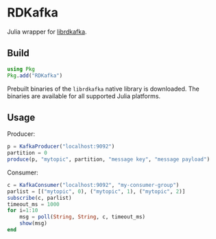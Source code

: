 # RDKafka

Julia wrapper for [librdkafka](https://github.com/edenhill/librdkafka).

## Build

```julia
using Pkg
Pkg.add("RDKafka")
```

Prebuilt binaries of the `librdkafka` native library is downloaded. The binaries are available for all supported Julia platforms. 

## Usage


Producer:

```julia
p = KafkaProducer("localhost:9092")
partition = 0
produce(p, "mytopic", partition, "message key", "message payload")
```

Consumer:
```julia
c = KafkaConsumer("localhost:9092", "my-consumer-group")
parlist = [("mytopic", 0), ("mytopic", 1), ("mytopic", 2)]
subscribe(c, parlist)
timeout_ms = 1000
for i=1:10
    msg = poll(String, String, c, timeout_ms)
    show(msg)
end
```
